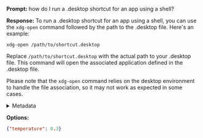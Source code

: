 **Prompt:**
how do I run a .desktop shortcut for an app using a shell?


**Response:**
To run a .desktop shortcut for an app using a shell, you can use the `xdg-open` command followed by the path to the .desktop file. Here's an example:

```
xdg-open /path/to/shortcut.desktop
```

Replace `/path/to/shortcut.desktop` with the actual path to your .desktop file. This command will open the associated application defined in the .desktop file.

Please note that the `xdg-open` command relies on the desktop environment to handle the file association, so it may not work as expected in some cases.

<details><summary>Metadata</summary>

- Duration: 5024 ms
- Datetime: 2023-07-31T15:20:45.955114
- Model: gpt-3.5-turbo-0613

</details>

**Options:**
```json
{"temperature": 0.3}
```

